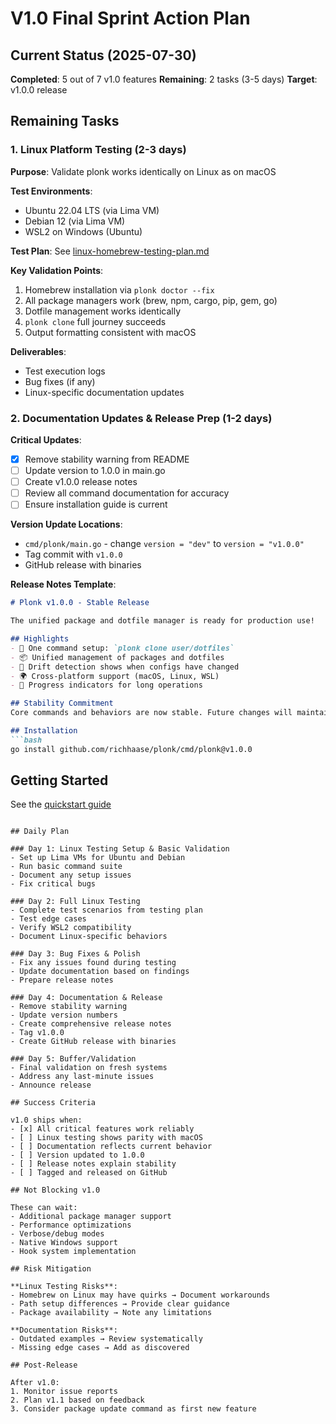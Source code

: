 # V1.0 Final Sprint Action Plan

## Current Status (2025-07-30)

**Completed**: 5 out of 7 v1.0 features
**Remaining**: 2 tasks (3-5 days)
**Target**: v1.0.0 release

## Remaining Tasks

### 1. Linux Platform Testing (2-3 days)

**Purpose**: Validate plonk works identically on Linux as on macOS

**Test Environments**:
- Ubuntu 22.04 LTS (via Lima VM)
- Debian 12 (via Lima VM)
- WSL2 on Windows (Ubuntu)

**Test Plan**: See [linux-homebrew-testing-plan.md](linux-homebrew-testing-plan.md)

**Key Validation Points**:
1. Homebrew installation via `plonk doctor --fix`
2. All package managers work (brew, npm, cargo, pip, gem, go)
3. Dotfile management works identically
4. `plonk clone` full journey succeeds
5. Output formatting consistent with macOS

**Deliverables**:
- Test execution logs
- Bug fixes (if any)
- Linux-specific documentation updates

### 2. Documentation Updates & Release Prep (1-2 days)

**Critical Updates**:
- [x] Remove stability warning from README
- [ ] Update version to 1.0.0 in main.go
- [ ] Create v1.0.0 release notes
- [ ] Review all command documentation for accuracy
- [ ] Ensure installation guide is current

**Version Update Locations**:
- `cmd/plonk/main.go` - change `version = "dev"` to `version = "v1.0.0"`
- Tag commit with `v1.0.0`
- GitHub release with binaries

**Release Notes Template**:
```markdown
# Plonk v1.0.0 - Stable Release

The unified package and dotfile manager is ready for production use!

## Highlights
- 🎯 One command setup: `plonk clone user/dotfiles`
- 📦 Unified management of packages and dotfiles
- 🔄 Drift detection shows when configs have changed
- 🌍 Cross-platform support (macOS, Linux, WSL)
- 🚀 Progress indicators for long operations

## Stability Commitment
Core commands and behaviors are now stable. Future changes will maintain backwards compatibility.

## Installation
```bash
go install github.com/richhaase/plonk/cmd/plonk@v1.0.0
```

## Getting Started
See the [quickstart guide](https://github.com/richhaase/plonk#quick-start)
```

## Daily Plan

### Day 1: Linux Testing Setup & Basic Validation
- Set up Lima VMs for Ubuntu and Debian
- Run basic command suite
- Document any setup issues
- Fix critical bugs

### Day 2: Full Linux Testing
- Complete test scenarios from testing plan
- Test edge cases
- Verify WSL2 compatibility
- Document Linux-specific behaviors

### Day 3: Bug Fixes & Polish
- Fix any issues found during testing
- Update documentation based on findings
- Prepare release notes

### Day 4: Documentation & Release
- Remove stability warning
- Update version numbers
- Create comprehensive release notes
- Tag v1.0.0
- Create GitHub release with binaries

### Day 5: Buffer/Validation
- Final validation on fresh systems
- Address any last-minute issues
- Announce release

## Success Criteria

v1.0 ships when:
- [x] All critical features work reliably
- [ ] Linux testing shows parity with macOS
- [ ] Documentation reflects current behavior
- [ ] Version updated to 1.0.0
- [ ] Release notes explain stability
- [ ] Tagged and released on GitHub

## Not Blocking v1.0

These can wait:
- Additional package manager support
- Performance optimizations
- Verbose/debug modes
- Native Windows support
- Hook system implementation

## Risk Mitigation

**Linux Testing Risks**:
- Homebrew on Linux may have quirks → Document workarounds
- Path setup differences → Provide clear guidance
- Package availability → Note any limitations

**Documentation Risks**:
- Outdated examples → Review systematically
- Missing edge cases → Add as discovered

## Post-Release

After v1.0:
1. Monitor issue reports
2. Plan v1.1 based on feedback
3. Consider package update command as first new feature
